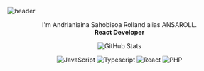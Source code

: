 ![header](https://capsule-render.vercel.app/api?type=waving&theme=gradient&color=timeAuto&height=300&section=header&text=Make%20it%20Happen&fontSize=90&animation=fadeIn)

<p align=center>I'm Andrianiaina Sahobisoa Rolland alias ANSAROLL. <br/> <b> React Developer </b>  </p>

<!-- [![GitHub Streak](https://streak-stats.demolab.com?user=ansaroll&theme=garden)](https://git.io/streak-stats)
  <p align="center"> -->
  <p align="center">
    <img src="https://github-readme-streak-stats.herokuapp.com?user=ansaroll&theme=solarized-dark&theme=garden&ring=047884&sideNums=06ACBD&dates=06ACBD&currStreakNum=06ACBD&currStreakLabel=06ACBD&background=ffffff00&hide_border=true&stroke=ffffff00" alt="GitHub Stats" />
  </p>
  
  <p align='center'>
<!--   <img alt='Python' src='https://img.shields.io/badge/Python-008080?style=for-the-badge&logo=python&logoColor=white'/> -->
<!--   <img alt='Dart' src='https://img.shields.io/badge/Dart-008080?style=for-the-badge&logo=dart&logoColor=white'/> -->
  <img alt='JavaScript' src='https://img.shields.io/badge/JavaScript-008080?style=for-the-badge&logo=javascript&logoColor=white'/>
  <img alt='Typescript' src='https://img.shields.io/badge/JavaScript-008080?style=for-the-badge&logo=typescript&logoColor=white'/>
  <img alt='React' src='https://img.shields.io/badge/JavaScript-008080?style=for-the-badge&logo=react&logoColor=white'/>
  <img alt='PHP' src='https://img.shields.io/badge/PHP-008080?style=for-the-badge&logo=php&logoColor=white'/>
<!--   <img alt='BASH' src='https://img.shields.io/badge/bash-008080?style=for-the-badge&logo=linux&logoColor=white'/> -->

  </p>

<!-- <p align=center>  <strong>
<img src='https://komarev.com/ghpvc/?username=ansaroll&color=008080'>
</strong> <p> -->
